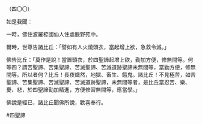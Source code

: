 （四〇〇）

如是我聞：

一時，佛住波羅㮈國仙人住處鹿野苑中。

爾時，世尊告諸比丘：「譬如有人火燒頭衣，當起增上欲，急救令滅。」

佛告比丘：「莫作是說！當置頭衣，於四聖諦起增上欲，勤加方便，修無間等。何等四？謂苦聖諦、苦集聖諦、苦滅聖諦、苦滅道跡聖諦未無間等，當勤方便，修無間等。所以者何？比丘！長夜熾然，地獄、畜生、餓鬼。諸比丘！不見極苦，如苦聖諦、苦集聖諦、苦滅聖諦、苦滅道跡聖諦，未無間等者，是比丘當忍苦、樂、憂、悲，於四聖諦勤加精進，方便修習無間等，應當學。」

佛說是經已，諸比丘聞佛所說，歡喜奉行。




#四聖諦
